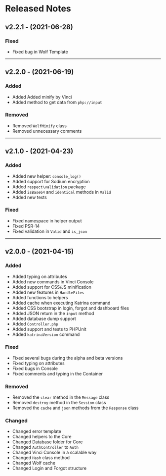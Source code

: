 # Released Notes

## v2.2.1 - (2021-06-28)

### Fixed

- Fixed bug in Wolf Template
--------------------------------------------------------------------------

## v2.2.0 - (2021-06-19)

### Added

- Added Added minify by Vinci
- Added method to get data from `php://input`

### Removed

- Removed `WolfMinify` class
- Removed unnecessary comments
--------------------------------------------------------------------------

## v2.1.0 - (2021-04-23)

### Added

- Added new helper: `console_log()`
- Added support for Sodium encryption
- Added `respect\validation` package
- Added `isBase64` and `identical` methods in `Valid`
- Added new tests

### Fixed

- Fixed namespace in helper output 
- Fixed PSR-14
- Fixed validation in `Valid` and `is_json`

--------------------------------------------------------------------------
## v2.0.0 - (2021-04-15)

### Added

- Added typing on attributes
- Added new commands in Vinci Console
- Added support for CSS/JS minification
- Added new features in `HandleFiles`
- Added functions to helpers
- Added cache when executing Katrina command
- Added CSS bootstrap in login, forgot and dashboard files
- Added JSON return in the `input` method
- Added database dump support 
- Added `Controller.php`
- Added support and tests to PHPUnit
- Added `katrinaVersion` command 

### Fixed

- Fixed several bugs during the alpha and beta versions
- Fixed typing on attributes
- Fixed bugs in Console
- Fixed comments and typing in the Container 

### Removed

- Removed the `clear` method in the `Message` class
- Removed `destroy` method in the `Session` class
- Removed the `cache` and `json` methods from the `Response` class

### Changed

- Changed error template
- Changed helpers to the Core
- Changed Database folder for Core
- Changed `AuthController` to `Auth`
- Changed Vinci Console in a scalable way
- Changed `Hash` class method
- Changed Wolf cache
- Changed Login and Forgot structure
